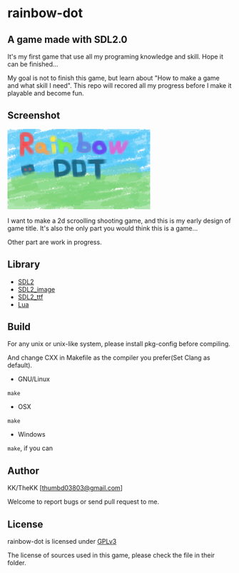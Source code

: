 rainbow-dot
===========

A game made with SDL2.0
-----------------------
It's my first game that use all my programing knowledge and skill.
Hope it can be finished...

My goal is not to finish this game, but learn about "How to make a game and what skill I need".
This repo will recored all my progress before I make it playable and become fun.

Screenshot
----------
![Screenshot](README/screenshot.gif)

I want to make a 2d scroolling shooting game, and this is my early design of game title.
It's also the only part you would think this is a game...

Other part are work in progress.

Library
-------
* [SDL2](http://www.libsdl.org/)
* [SDL2_image](http://www.libsdl.org/projects/SDL_image/)
* [SDL2_ttf](http://www.libsdl.org/projects/SDL_ttf/)
* [Lua](http://www.lua.org/)

Build
-----
For any unix or unix-like system, please install pkg-config before compiling.

And change CXX in Makefile as the compiler you prefer(Set Clang as default).

* GNU/Linux

`make`

* OSX

`make`

* Windows

`make`, if you can

Author
------
KK/TheKK [<thumbd03803@gmail.com>]

Welcome to report bugs or send pull request to me.

License
-------
rainbow-dot is licensed under [GPLv3](http://www.gnu.org/licenses/gpl-3.0.html)

The license of sources used in this game, please check the file in their folder.

